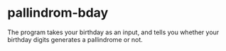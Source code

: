 # pallindrom-bday

The program takes your birthday as an input, and tells you whether your birthday digits generates a pallindrome or not.
